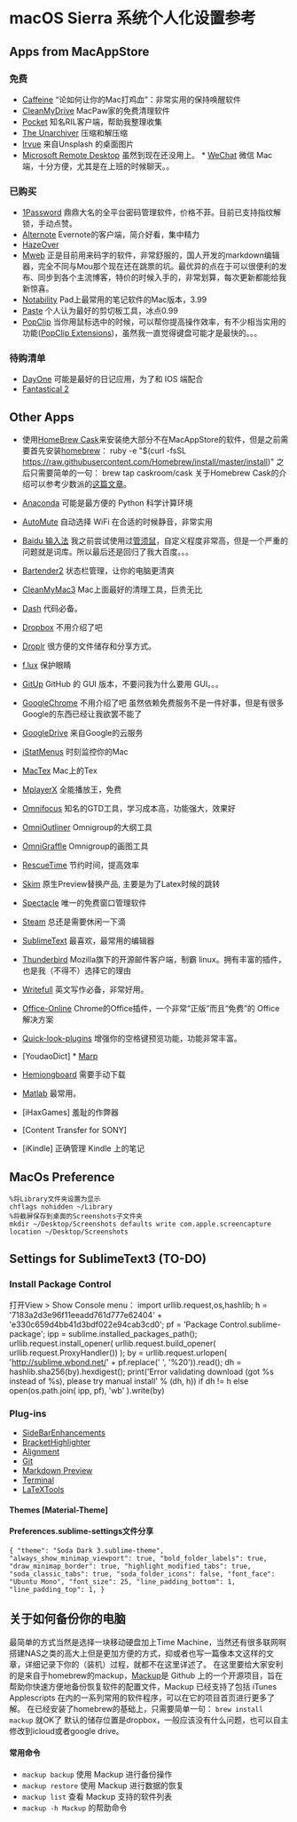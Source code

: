 # macOS Sierra 系统个人化设置参考

<!-- more -->

## Apps from MacAppStore 
### 免费 
* [Caffeine](https://itunes.apple.com/en/app/caffeine/id411246225?mt=12) “论如何让你的Mac打鸡血”：非常实用的保持唤醒软件
* [CleanMyDrive](https://itunes.apple.com/us/app/cleanmydrive-external-drives/id523620159?mt=12) MacPaw家的免费清理软件 
* [Pocket](https://itunes.apple.com/us/app/pocket/id568494494?mt=12) 知名RIL客户端，帮助我整理收集 
* [The Unarchiver](https://itunes.apple.com/en/app/the-unarchiver/id425424353?mt=12) 压缩和解压缩 
* [Irvue](https://itunes.apple.com/fr/app/wallpapers-from-unsplash-irvue/id1039633667?l=en&mt=12) 来自Unsplash 的桌面图片 
* [Microsoft Remote Desktop](https://itunes.apple.com/fr/app/microsoft-remote-desktop/id715768417?l=en&mt=12) 虽然到现在还没用上。 * [WeChat](https://itunes.apple.com/fr/app/wechat/id836500024?l=en&mt=12) 微信 Mac 端，十分方便，尤其是在上班的时候聊天。。 

### 已购买 
* [1Password](https://itunes.apple.com/us/app/1password-password-manager/id443987910?mt=12&ign-mpt=uo%3D4) 鼎鼎大名的全平台密码管理软件，价格不菲。目前已支持指纹解锁，手动点赞。 
* [Alternote](https://itunes.apple.com/app/id974971992?mt=12) Evernote的客户端，简介好看，集中精力 
* [HazeOver](https://itunes.apple.com/us/app/distraction-dimmer-hazeover/id430798174?mt=12) 
* [Mweb](https://itunes.apple.com/cn/app/mweb-zhuan-ye-demarkdown-xie/id954188948?mt=12) 正是目前用来码字的软件，非常舒服的，国人开发的markdown编辑器，完全不同与Mou那个现在还在跳票的坑。最优异的点在于可以很便利的发布、同步到各个主流博客，特价的时候入手的，非常划算，每次更新都能给我新惊喜。 
* [Notability](https://itunes.apple.com/us/app/notability/id736189492?mt=12) Pad上最常用的笔记软件的Mac版本，3.99 
* [Paste](https://itunes.apple.com/us/app/paste-clipboard-history-manager/id967805235?mt=12&ign-mpt=uo%3D6) 个人认为最好的剪切板工具，冰点0.99 
* [PopClip](https://itunes.apple.com/fr/app/popclip/id445189367?l=en&mt=12) 当你用鼠标选中的时候，可以帮你提高操作效率，有不少相当实用的功能([PopClip Extensions](http://pilotmoon.com/popclip/extensions/))，虽然我一直觉得键盘可能才是最快的。。。 

### 待购清单 
* [DayOne](https://itunes.apple.com/fr/app/day-one/id1055511498?l=en&mt=12) 可能是最好的日记应用，为了和 IOS 端配合 
* [Fantastical 2](https://itunes.apple.com/fr/app/fantastical-2-calendar-reminders/id975937182?l=en&mt=12) 

## Other Apps 
* 使用[HomeBrew Cask](http://caskroom.io/)来安装绝大部分不在MacAppStore的软件，但是之前需要首先安装[homebrew](http://brew.sh/)：
	ruby -e "$(curl -fsSL https://raw.githubusercontent.com/Homebrew/install/master/install)" 
之后只需要简单的一句： 
	brew tap caskroom/cask 
关于Homebrew Cask的介绍可以参考少数派的[这篇文章](http://sspai.com/32857)。

* [Anaconda](https://www.continuum.io/downloads) 可能是最方便的 Python 科学计算环境
* [AutoMute](http://auto-mute.com/) 自动选择 WiFi 在合适的时候静音，非常实用 
* [Baidu 输入法](https://srf.baidu.com/input/mac.html) 我之前尝试使用过[管须鼠](https://github.com/rime/squirrel)，自定义程度非常高，但是一个严重的问题就是词库。所以最后还是回归了我大百度。。。 
* [Bartender2](https://www.macbartender.com/) 状态栏管理，让你的电脑更清爽 
* [CleanMyMac3](http://macpaw.com/landings/land221?campaign=search_text_cmm3_brand_rw&utm_source=&utm_medium=&utm_term=&utm_content=&utm_campaign=&gclid=Cj0KEQiA-NqyBRC905irsrLr-LUBEiQAWJFYTuPKx1v1DbJeGAnDRupaPIUZNBx1yZ11ItOGOlThre4aArEN8P8HAQ&siteID=&CJPID=&mpaid=) Mac上面最好的清理工具，巨贵无比 
* [Dash](https://kapeli.com/dash) 代码必备。 
* [Dropbox](https://www.dropbox.com/) 不用介绍了吧 
* [Droplr](https://droplr.com/) 很方便的文件储存和分享方式。 
* [f.lux](https://justgetflux.com/news/pages/mac/) 保护眼睛 
* [GitUp](http://gitup.co/) GitHub 的 GUI 版本，不要问我为什么要用 GUI。。。 
* [GoogleChrome](https://www.google.com/chrome/browser/desktop/index.html) 不用介绍了吧 虽然依赖免费服务不是一件好事，但是有很多Google的东西已经让我欲罢不能了 
* [GoogleDrive](https://www.google.com/drive/download/) 来自Google的云服务 
* [iStatMenus](https://bjango.com/mac/istatmenus/) 时刻监控你的Mac 
* [MacTex](https://tug.org/mactex/) Mac上的Tex 
* [MplayerX](http://mplayerx.org/download.html#sthash.bF26vnbD.Zgsb1Shh.dpbs) 全能播放王，免费 
* [Omnifocus](https://www.omnigroup.com/omnifocus) 知名的GTD工具，学习成本高，功能强大，效果好 
* [OmniOutliner](https://www.omnigroup.com/omnioutliner) Omnigroup的大纲工具 
* [OmniGraffle](https://www.omnigroup.com/omnigraffle) Omnigroup的画图工具 
* [RescueTime](https://www.rescuetime.com/) 节约时间，提高效率 
* [Skim](http://skim-app.sourceforge.net/) 原生Preview替换产品, 主要是为了Latex时候的跳转 
* [Spectacle](https://www.spectacleapp.com/) 唯一的免费窗口管理软件 
* [Steam](http://store.steampowered.com/) 总还是需要休闲一下滴 
* [SublimeText](https://www.sublimetext.com/) 最喜欢，最常用的编辑器 
* [Thunderbird](https://www.mozilla.org/en-US/thunderbird/) Mozilla旗下的开源邮件客户端，制霸 linux。拥有丰富的插件，也是我（不得不）选择它的理由 
* [Writefull](http://writefullapp.com/) 英文写作必备，非常好用。 
* [Office-Online](https://chrome.google.com/webstore/detail/office-online/ndjpnladcallmjemlbaebfadecfhkepb?hl=en) Chrome的Office插件，一个非常“正版”而且“免费”的 Office 解决方案 
* [Quick-look-plugins](https://github.com/sindresorhus/quick-look-plugins) 增强你的空格键预览功能，功能非常丰富。 
* [YoudaoDict] * [Marp](https://yhatt.github.io/marp/) 
* [Hemiongboard](https://hemingboard.com/) 需要手动下载 
* [Matlab](http://fr.mathworks.com/products/matlab/?refresh=true) 最常用。 
* [iHaxGames] 羞耻的作弊器 
* [Content Transfer for SONY] 
* [iKindle] 正确管理 Kindle 上的笔记 

## MacOs Preference 
```
%将Library文件夹设置为显示 
chflags nohidden ~/Library 
%将截屏保存到桌面的Screenshots子文件夹 
mkdir ~/Desktop/Screenshots defaults write com.apple.screencapture location ~/Desktop/Screenshots 
```

## Settings for SublimeText3 (TO-DO) 
### Install Package Control 
打开View > Show Console menu： 
	import urllib.request,os,hashlib; h = '7183a2d3e96f11eeadd761d777e62404' + 'e330c659d4bb41d3bdf022e94cab3cd0'; pf = 'Package Control.sublime-package'; ipp = sublime.installed_packages_path(); urllib.request.install_opener( urllib.request.build_opener( urllib.request.ProxyHandler()) ); by = urllib.request.urlopen( 'http://sublime.wbond.net/' + pf.replace(' ', '%20')).read(); dh = hashlib.sha256(by).hexdigest(); print('Error validating download (got %s instead of %s), please try manual install' % (dh, h)) if dh != h else open(os.path.join( ipp, pf), 'wb' ).write(by) 
	
### Plug-ins 
* [SideBarEnhancements](https://packagecontrol.io/packages/SideBarEnhancements) 
* [BracketHighlighter](https://packagecontrol.io/packages/BracketHighlighter) 
* [Alignment](https://packagecontrol.io/packages/Alignment) 
* [Git](https://packagecontrol.io/packages/Git) 
* [Markdown Preview](https://packagecontrol.io/packages/Markdown%20Preview) 
* [Terminal](https://packagecontrol.io/packages/Terminal) 
* [LaTeXTools](https://packagecontrol.io/packages/LaTeXTools) 

#### Themes [Material-Theme] 
#### Preferences.sublime-settings文件分享
	{ "theme": "Soda Dark 3.sublime-theme", "always_show_minimap_viewport": true, "bold_folder_labels": true, "draw_minimap_border": true, "highlight_modified_tabs": true, "soda_classic_tabs": true, "soda_folder_icons": false, "font_face": "Ubuntu Mono", "font_size": 25, "line_padding_bottom": 1, "line_padding_top": 1, } 

## 关于如何备份你的电脑 
最简单的方式当然是选择一块移动硬盘加上Time Machine，当然还有很多联网啊搭建NAS之类的高大上但是更加方便的方式，抑或者也写一篇像本文这样的文章，详细记录下你的（装机）过程，就都不在这里详述了。 
在这里要给大家安利的是来自于homebrew的mackup，[Mackup](https://github.com/lra/mackup)是 Github 上的一个开源项目，旨在帮助你快速方便地备份恢复软件的配置文件，Mackup 已经支持了包括 iTunes Applescripts 在内的一系列常用的软件程序，可以在它的项目首页进行更多了解。 在已经安装了homebrew的基础上，只需要简单一句： `brew install mackup` 就OK了 默认的储存位置是dropbox，一般应该没有什么问题，也可以自主修改到icloud或者google drive。
#### 常用命令 
* `mackup backup` 使用 Mackup 进行备份操作 
* `mackup restore` 使用 Mackup 进行数据的恢复 
* `mackup list` 查看 Mackup 支持的软件列表 
* `mackup -h Mackup` 的帮助命令
